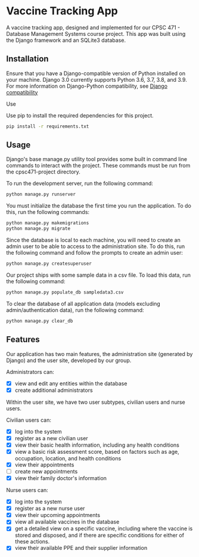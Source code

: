 # Vaccine Tracking App

A vaccine tracking app, designed and implemented for our CPSC 471 - Database Management Systems course project. This app was built using the Django framework and an SQLite3 database.

## Installation

Ensure that you have a Django-compatible version of Python installed on your machine. Django 3.0 currently supports Python 3.6, 3.7, 3.8, and 3.9. For more information on Django-Python compatibility, see [Django compatibility](https://docs.djangoproject.com/en/3.1/releases/3.0/)

Use

Use pip to install the required dependencies for this project.

```bash
pip install -r requirements.txt
```

## Usage

Django's base manage.py utility tool provides some built in command line commands to interact with the project. These commands must be run from the cpsc471-project directory.

To run the development server, run the following command:

```bash
python manage.py runserver
```

You must initialize the database the first time you run the application. To do this, run the following commands:

```bash
python manage.py makemigrations
python manage.py migrate
```

Since the database is local to each machine, you will need to create an admin user to be able to access to the administration site. To do this, run the following command and follow the prompts to create an admin user:

```bash
python manage.py createsuperuser
```

Our project ships with some sample data in a csv file. To load this data, run the following command:

```bash
python manage.py populate_db sampledata3.csv
```

To clear the database of all application data (models excluding admin/authentication data), run the following command:

```bash
python manage.py clear_db
```

## Features

Our application has two main features, the administration site (generated by Django) and the user site, developed by our group.

Administrators can:

- [x] view and edit any entities within the database
- [x] create additional administrators

Within the user site, we have two user subtypes, civilian users and nurse users.

Civilian users can:

- [x] log into the system
- [x] register as a new civilian user
- [x] view their basic health information, including any health conditions
- [x] view a basic risk assessment score, based on factors such as age, occupation, location, and health conditions
- [x] view their appointments
- [ ] create new appointments
- [x] view their family doctor's information

Nurse users can:

- [x] log into the system
- [x] register as a new nurse user
- [x] view their upcoming appointments
- [x] view all available vaccines in the database
- [x] get a detailed view on a specific vaccine, including where the vaccine is stored and disposed, and if there are specific conditions for either of these actions.
- [x] view their available PPE and their supplier information
